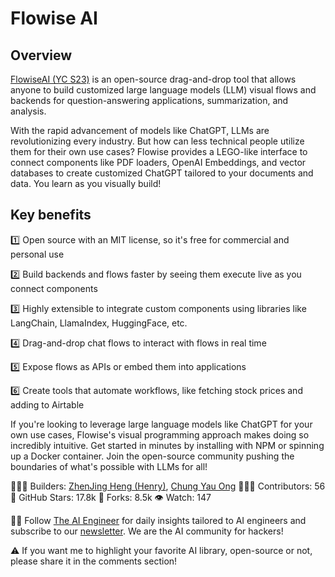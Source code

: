 # Flowise AI

## Overview
[FlowiseAI (YC S23)](https://www.linkedin.com/company/flowiseai/) is an open-source drag-and-drop tool that allows anyone to build customized large language models (LLM) visual flows and backends for question-answering applications, summarization, and analysis.

With the rapid advancement of models like ChatGPT, LLMs are revolutionizing every industry. But how can less technical people utilize them for their own use cases? Flowise provides a LEGO-like interface to connect components like PDF loaders, OpenAI Embeddings, and vector databases to create customized ChatGPT tailored to your documents and data. You learn as you visually build!

## Key benefits

1️⃣ Open source with an MIT license, so it's free for commercial and personal use

2️⃣ Build backends and flows faster by seeing them execute live as you connect components

3️⃣ Highly extensible to integrate custom components using libraries like LangChain, LlamaIndex, HuggingFace, etc.

4️⃣ Drag-and-drop chat flows to interact with flows in real time

5️⃣ Expose flows as APIs or embed them into applications

6️⃣ Create tools that automate workflows, like fetching stock prices and adding to Airtable

If you're looking to leverage large language models like ChatGPT for your own use cases, Flowise's visual programming approach makes doing so incredibly intuitive. Get started in minutes by installing with NPM or spinning up a Docker container. Join the open-source community pushing the boundaries of what's possible with LLMs for all!

👷🏽‍♀️ Builders: [ZhenJing Heng (Henry)](https://www.linkedin.com/in/ACoAABwCxcUBn30TVaYCp89mkSU3_YwlMFF0t-E), [Chung Yau Ong](https://www.linkedin.com/in/ACoAADCzW8AB1kJCc5e_KfJPdNmZKOWiHfDjMIM)
👩🏽‍💻 Contributors: 56
💫 GitHub Stars: 17.8k
🍴 Forks: 8.5k
👁️ Watch: 147

🧙🏽 Follow [The AI Engineer](https://www.linkedin.com/company/theaiengineer/) for daily insights tailored to AI engineers and subscribe to our [newsletter](http://theaiengineerco.substack.com). We are the AI community for hackers!

⚠️ If you want me to highlight your favorite AI library, open-source or not, please share it in the comments section!